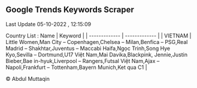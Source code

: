 

## Google Trends Keywords Scraper 
 
Last Update 05-10-2022 , 12:15:09

Country List :
 Name  | Keyword |
| ------------- | ------------- |
| VIETNAM | Little Women,Man City – Copenhagen,Chelsea – Milan,Benfica – PSG,Real Madrid – Shakhtar,Juventus – Maccabi Haifa,Ngọc Trinh,Song Hye Kyo,Sevilla – Dortmund,U17 Việt Nam,Mai Davika,Blackpink, Jennie,Justin Bieber,Bae in-hyuk,Liverpool – Rangers,Futsal Việt Nam,Ajax – Napoli,Frankfurt – Tottenham,Bayern Munich,Ket qua C1 |



© Abdul Muttaqin 
